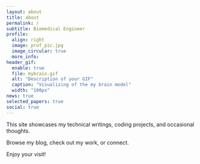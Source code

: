 ```yaml
---
layout: about
title: about
permalink: /
subtitle: Biomedical Engineer
profile:
  align: right
  image: prof_pic.jpg
  image_circular: true
  more_info:
header_gif:
  enable: true
  file: mybrain.gif
  alt: "Description of your GIF"
  caption: "Visualizing of the my brain model"
  width: "100px"
news: true
selected_papers: true
social: true
---
```


This site showcases my technical writings, coding projects, and occasional thoughts.

Browse my blog, check out my work, or connect.

Enjoy your visit!
